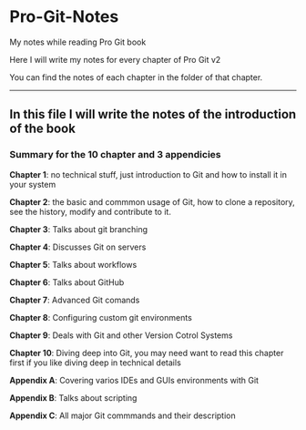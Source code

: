 # Pro-Git-Notes

My notes while reading Pro Git book

Here I will write my notes for every chapter of Pro Git v2

You can find the notes of each chapter in the folder of that chapter.

---

## In this file I will write the notes of the introduction of the book

### Summary for the 10 chapter and 3 appendicies

**Chapter 1**: no technical stuff, just introduction to Git and how to install it in your system

**Chapter 2**: the basic and commmon usage of Git, how to clone a repository, see the history, modify and contribute to it.

**Chapter 3**: Talks about git branching

**Chapter 4**: Discusses Git on servers

**Chapter 5**: Talks about workflows

**Chapter 6**: Talks about GitHub

**Chapter 7**: Advanced Git comands

**Chapter 8**: Configuring custom git environments

**Chapter 9**: Deals with Git and other Version Cotrol Systems

**Chapter 10**: Diving deep into Git, you may need want to read this chapter first if you like diving deep in technical details

**Appendix A**: Covering varios IDEs and GUIs environments with Git

**Appendix B**: Talks about scripting

**Appendix C**: All major Git commmands and their description
